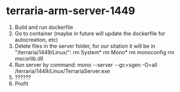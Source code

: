 # terraria-arm-server-1449
1. Build and run dockerfile
2. Go to container (maybe in future will update the dockerfile for autocreation, etc)
3. Delete files in the server folder, for our sitation it will be in "/terraria/1449/Linux/":
rm System*
rm Mono*
rm monoconfig
rm mscorlib.dll 
4. Run server by command:  mono --server --gc=sgen -O=all /terraria/1449/Linux/TerrariaServer.exe
5. ??????
6. Profit
